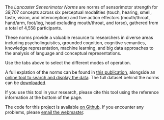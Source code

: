The *Lancaster Sensorimotor Norms* are norms of sensorimotor strength for 39,707 concepts across six perceptual modalities (touch, hearing, smell, taste, vision, and interoception) and five action effectors (mouth/throat, hand/arm, foot/leg, head excluding mouth/throat, and torso), gathered from a total of 4,558 participants.

These norms provide a valuable resource to researchers in diverse areas including psycholinguistics, grounded cognition, cognitive semantics, knowledge representation, machine learning, and big data approaches to the analysis of language and conceptual representations.

Use the tabs above to select the different modes of operation.

A full explation of the norms can be found in [this publication](https://osf.io/v9j6q/), alongside an [online tool to search and display the data](https://www.lancaster.ac.uk/psychology/lsnorms/). The full dataset behind the norms can be [downloaded](http://osf.io/7emr6/).

If you use this tool in your research, please cite this tool using the reference information at the bottom of the page.

The code for this project is available [on Github](https://github.com/emcoglab/web-apps). If you encounter any problems, please [email the webmaster](mailto:c.wingfield@lancaster.ac.uk).
